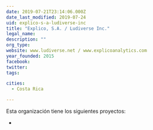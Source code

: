 ```yaml
---
date: 2019-07-21T23:14:06.000Z
date_last_modified: 2019-07-24
uid: explico-s-a-ludiverse-inc
title: "Explico, S.A. / Ludiverse Inc."
legal_name: 
description: ""
org_type: 
website: www.ludiverse.net / www.explicoanalytics.com
year_founded: 2015
facebook: 
twitter: 
tags:

cities: 
  - Costa Rica

---
```


Esta organización tiene los siguientes proyectos:

- [](/i/micongreso.html)

